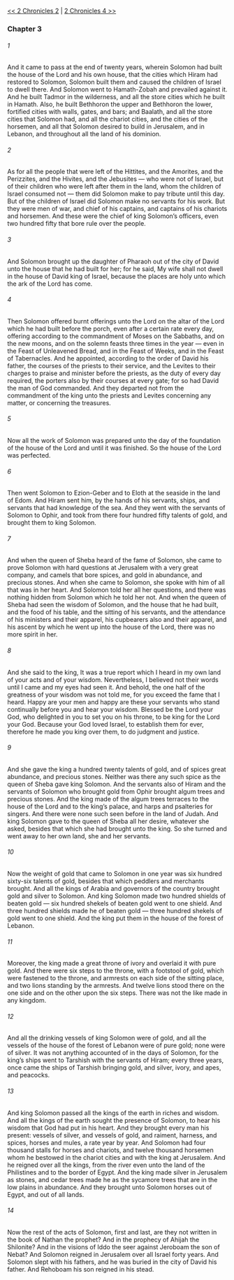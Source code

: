 [<< 2 Chronicles 2](2%20Chronicles%202)  |  [2 Chronicles 4 >>](2%20Chronicles%204)

### Chapter 3
###### 1
And it came to pass at the end of twenty years, wherein Solomon had built the house of the Lord and his own house, that the cities which Hiram had restored to Solomon, Solomon built them and caused the children of Israel to dwell there. And Solomon went to Hamath-Zobah and prevailed against it. And he built Tadmor in the wilderness, and all the store cities which he built in Hamath. Also, he built Bethhoron the upper and Bethhoron the lower, fortified cities with walls, gates, and bars; and Baalath, and all the store cities that Solomon had, and all the chariot cities, and the cities of the horsemen, and all that Solomon desired to build in Jerusalem, and in Lebanon, and throughout all the land of his dominion.

###### 2
As for all the people that were left of the Hittites, and the Amorites, and the Perizzites, and the Hivites, and the Jebusites — who were not of Israel, but of their children who were left after them in the land, whom the children of Israel consumed not — them did Solomon make to pay tribute until this day. But of the children of Israel did Solomon make no servants for his work. But they were men of war, and chief of his captains, and captains of his chariots and horsemen. And these were the chief of king Solomon’s officers, even two hundred fifty that bore rule over the people.

###### 3
And Solomon brought up the daughter of Pharaoh out of the city of David unto the house that he had built for her; for he said, My wife shall not dwell in the house of David king of Israel, because the places are holy unto which the ark of the Lord has come.

###### 4
Then Solomon offered burnt offerings unto the Lord on the altar of the Lord which he had built before the porch, even after a certain rate every day, offering according to the commandment of Moses on the Sabbaths, and on the new moons, and on the solemn feasts three times in the year — even in the Feast of Unleavened Bread, and in the Feast of Weeks, and in the Feast of Tabernacles. And he appointed, according to the order of David his father, the courses of the priests to their service, and the Levites to their charges to praise and minister before the priests, as the duty of every day required, the porters also by their courses at every gate; for so had David the man of God commanded. And they departed not from the commandment of the king unto the priests and Levites concerning any matter, or concerning the treasures.

###### 5
Now all the work of Solomon was prepared unto the day of the foundation of the house of the Lord and until it was finished. So the house of the Lord was perfected.

###### 6
Then went Solomon to Ezion-Geber and to Eloth at the seaside in the land of Edom. And Hiram sent him, by the hands of his servants, ships, and servants that had knowledge of the sea. And they went with the servants of Solomon to Ophir, and took from there four hundred fifty talents of gold, and brought them to king Solomon.

###### 7
And when the queen of Sheba heard of the fame of Solomon, she came to prove Solomon with hard questions at Jerusalem with a very great company, and camels that bore spices, and gold in abundance, and precious stones. And when she came to Solomon, she spoke with him of all that was in her heart. And Solomon told her all her questions, and there was nothing hidden from Solomon which he told her not. And when the queen of Sheba had seen the wisdom of Solomon, and the house that he had built, and the food of his table, and the sitting of his servants, and the attendance of his ministers and their apparel, his cupbearers also and their apparel, and his ascent by which he went up into the house of the Lord, there was no more spirit in her.

###### 8
And she said to the king, It was a true report which I heard in my own land of your acts and of your wisdom. Nevertheless, I believed not their words until I came and my eyes had seen it. And behold, the one half of the greatness of your wisdom was not told me, for you exceed the fame that I heard. Happy are your men and happy are these your servants who stand continually before you and hear your wisdom. Blessed be the Lord your God, who delighted in you to set you on his throne, to be king for the Lord your God. Because your God loved Israel, to establish them for ever, therefore he made you king over them, to do judgment and justice.

###### 9
And she gave the king a hundred twenty talents of gold, and of spices great abundance, and precious stones. Neither was there any such spice as the queen of Sheba gave king Solomon. And the servants also of Hiram and the servants of Solomon who brought gold from Ophir brought algum trees and precious stones. And the king made of the algum trees terraces to the house of the Lord and to the king’s palace, and harps and psalteries for singers. And there were none such seen before in the land of Judah. And king Solomon gave to the queen of Sheba all her desire, whatever she asked, besides that which she had brought unto the king. So she turned and went away to her own land, she and her servants.

###### 10
Now the weight of gold that came to Solomon in one year was six hundred sixty-six talents of gold, besides that which peddlers and merchants brought. And all the kings of Arabia and governors of the country brought gold and silver to Solomon. And king Solomon made two hundred shields of beaten gold — six hundred shekels of beaten gold went to one shield. And three hundred shields made he of beaten gold — three hundred shekels of gold went to one shield. And the king put them in the house of the forest of Lebanon.

###### 11
Moreover, the king made a great throne of ivory and overlaid it with pure gold. And there were six steps to the throne, with a footstool of gold, which were fastened to the throne, and armrests on each side of the sitting place, and two lions standing by the armrests. And twelve lions stood there on the one side and on the other upon the six steps. There was not the like made in any kingdom.

###### 12
And all the drinking vessels of king Solomon were of gold, and all the vessels of the house of the forest of Lebanon were of pure gold; none were of silver. It was not anything accounted of in the days of Solomon, for the king’s ships went to Tarshish with the servants of Hiram; every three years, once came the ships of Tarshish bringing gold, and silver, ivory, and apes, and peacocks.

###### 13
And king Solomon passed all the kings of the earth in riches and wisdom. And all the kings of the earth sought the presence of Solomon, to hear his wisdom that God had put in his heart. And they brought every man his present: vessels of silver, and vessels of gold, and raiment, harness, and spices, horses and mules, a rate year by year. And Solomon had four thousand stalls for horses and chariots, and twelve thousand horsemen whom he bestowed in the chariot cities and with the king at Jerusalem. And he reigned over all the kings, from the river even unto the land of the Philistines and to the border of Egypt. And the king made silver in Jerusalem as stones, and cedar trees made he as the sycamore trees that are in the low plains in abundance. And they brought unto Solomon horses out of Egypt, and out of all lands.

###### 14
Now the rest of the acts of Solomon, first and last, are they not written in the book of Nathan the prophet? And in the prophecy of Ahijah the Shilonite? And in the visions of Iddo the seer against Jeroboam the son of Nebat? And Solomon reigned in Jerusalem over all Israel forty years. And Solomon slept with his fathers, and he was buried in the city of David his father. And Rehoboam his son reigned in his stead.